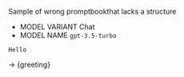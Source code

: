 <!--
# ✨ Sample of parsing error
-->

Sample of wrong promptbookthat lacks a structure

-   MODEL VARIANT Chat
-   MODEL NAME `gpt-3.5-turbo`

```
Hello
```

-> {greeting}
